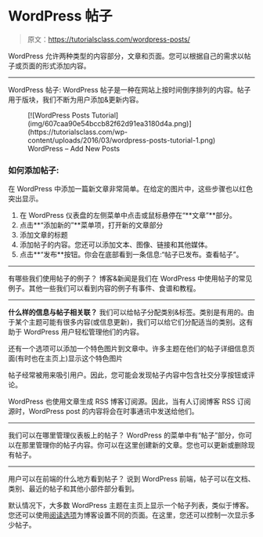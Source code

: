 # WordPress 帖子

> 原文：<https://tutorialsclass.com/wordpress-posts/>

WordPress 允许两种类型的内容部分，文章和页面。您可以根据自己的需求以帖子或页面的形式添加内容。

* * *

WordPress 帖子:
WordPress 帖子是一种在网站上按时间倒序排列的内容。帖子用于版块，我们不断为用户添加&更新内容。

<figure class="wp-block-image size-large">[![WordPress Posts Tutorial](img/607caa90e54bccb82f62d91ea3180d4a.png)](https://tutorialsclass.com/wp-content/uploads/2016/03/wordpress-posts-tutorial-1.png)

<figcaption>WordPress – Add New Posts</figcaption>

</figure>

### 如何添加帖子:

在 WordPress 中添加一篇新文章非常简单。在给定的图片中，这些步骤也以红色突出显示。

1.  在 WordPress 仪表盘的左侧菜单中点击或鼠标悬停在“**文章”**部分。
2.  点击**“添加新的”**菜单项，打开新的文章部分
3.  添加文章的标题
4.  添加帖子的内容。您还可以添加文本、图像、链接和其他媒体。
5.  点击**“发布**按钮。你会在底部看到一条信息:“帖子已发布。查看帖子”。

* * *

有哪些我们使用帖子的例子？
博客&新闻是我们在 WordPress 中使用帖子的常见例子。其他一些我们可以看到内容的例子有事件、食谱和教程。

* * *

**什么样的信息与帖子相关联？**
我们可以给帖子分配类别&标签。类别是有用的。由于某个主题可能有很多内容(或信息更新)，我们可以给它们分配适当的类别。这有助于 WordPress 用户轻松管理他们的内容。

还有一个选项可以添加一个特色图片到文章中。许多主题在他们的帖子详细信息页面(有时也在主页上)显示这个特色图片

帖子经常被用来吸引用户。因此，您可能会发现帖子内容中包含社交分享按钮或评论。

WordPress 也使用文章生成 RSS 博客订阅源。因此，当有人订阅博客 RSS 订阅源时，WordPress post 的内容将会在时事通讯中发送给他们。

* * *

我们可以在哪里管理仪表板上的帖子？
WordPress 的菜单中有“帖子”部分，你可以在那里管理你的帖子内容。你可以在这里创建新的文章。您也可以更新或删除现有帖子。

* * *

用户可以在前端的什么地方看到帖子？
说到 WordPress 前端，帖子可以在文档、类别、最近的帖子和其他小部件部分看到。

默认情况下，大多数 WordPress 主题在主页上显示一个帖子列表，类似于博客。您还可以使用[阅读选项](https://codex.wordpress.org/File:options-reading.png)为博客设置不同的页面。在这里，您还可以控制一次显示多少帖子。